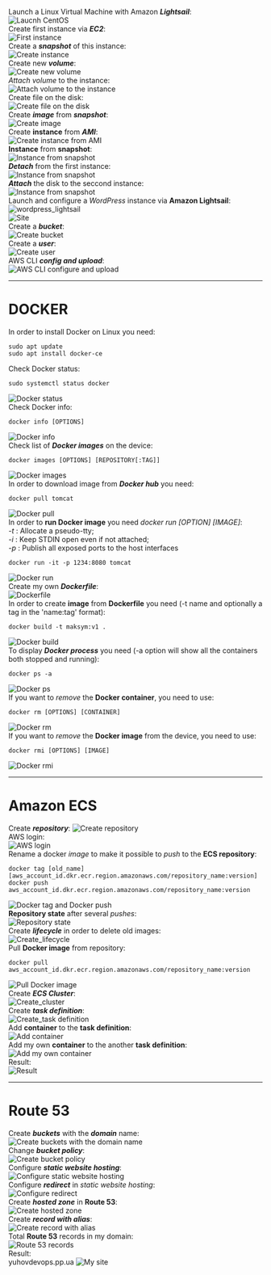 Launch a Linux Virtual Machine with Amazon ***Lightsail***:  
![Laucnh CentOS](screenshots/centos_lightsail.png)  
Create first instance via ***EC2***:  
![First instance](screenshots/first_instance.png)  
Create a ***snapshot*** of this instance:  
![Create instance](screenshots/instance_backup.png)  
Create new ***volume***:  
![Create new volume](screenshots/Create_new_disk.png)  
*Attach volume* to the instance:  
![Attach volume to the instance](screenshots/attach_disk.png)  
Create file on the disk:  
![Create file on the disk](screenshots/create_file_disk.png)  
Create ***image*** from ***snapshot***:  
![Create image](screenshots/create_image.png)  
Create **instance** from ***AMI***:  
![Create instance from AMI](screenshots/create_instance_from_AMI.png)  
**Instance** from **snapshot**:  
![Instance from snapshot](screenshots/instance_from_snapshot.png)  
***Detach*** from the first instance:  
![Instance from snapshot](screenshots/detach_disk.png)  
***Attach*** the disk to the seccond instance:  
![Instance from snapshot](screenshots/attach_disk_to_instance2.png)  
Launch and configure a *WordPress* instance via **Amazon Lightsail**:  
![wordpress_lightsail](screenshots/wordpress_lightsail.png)  
![Site](screenshots/wordpress_lightsail2.png)  
Create a ***bucket***:  
![Create bucket](screenshots/create_bucket.png)  
Create a ***user***:  
![Create user](screenshots/users.png)  
AWS CLI ***config and upload***:  
![AWS CLI configure and upload](screenshots/aws_configure_upload.png)  
  
  
------------
# DOCKER
  
  
  
In order to install Docker on Linux you need:  
```
sudo apt update
sudo apt install docker-ce
```
Check Docker status:  
```
sudo systemctl status docker
```
![Docker status](screenshots/docker_status.png)  
Check Docker info:  
```
docker info [OPTIONS]
```
![Docker info](screenshots/docker_info.png)  
Check list of ***Docker images*** on the device:
```
docker images [OPTIONS] [REPOSITORY[:TAG]]
```
![Docker images](screenshots/docker_images.png)  
In order to download image from ***Docker hub*** you need:  
```
docker pull tomcat
```
![Docker pull](screenshots/docker_pull.png)  
In order to **run Docker image** you need *docker run [OPTION] [IMAGE]*:  
*-t* : Allocate a pseudo-tty;  
*-i* : Keep STDIN open even if not attached;  
*-p* : Publish all exposed ports to the host interfaces  
```
docker run -it -p 1234:8080 tomcat
```
![Docker run](screenshots/docker_run.png)  
Create my own ***Dockerfile***:  
![Dockerfile](screenshots/dockerfile.png)  
In order to create **image** from **Dockerfile** you need (-t name and optionally a tag in the 'name:tag' format):  
```
docker build -t maksym:v1 .
```
![Docker build](screenshots/docker_build.png)  
To display ***Docker process*** you need (-a option will show all the containers both stopped and running):  
```
docker ps -a
```
![Docker ps](screenshots/docker_ps.png)  
If you want to *remove* the **Docker container**, you need to use:
```
docker rm [OPTIONS] [CONTAINER]
```
![Docker rm](screenshots/docker_rm.png)  
If you want to *remove* the **Docker image** from the device, you need to use: 
```
docker rmi [OPTIONS] [IMAGE]
```
![Docker rmi](screenshots/docker_rmi.png)  
  
  
------------
# Amazon ECS
  
  
  
Create ***repository***:
![Create repository](screenshots/create_repository.png)  
AWS login:  
![AWS login](screenshots/aws_login.png)  
Rename a docker *image* to make it possible to *push* to the **ECS repository**:  
```
docker tag [old_name] [aws_account_id.dkr.ecr.region.amazonaws.com/repository_name:version]
docker push aws_account_id.dkr.ecr.region.amazonaws.com/repository_name:version
```
![Docker tag and Docker push](screenshots/aws_login.png)  
**Repository state** after several *pushes*:  
![Repository state](screenshots/repository.png)  
Create ***lifecycle*** in order to delete old images:  
![Create_lifecycle](screenshots/create_lifecycle.png)  
Pull **Docker image** from repository:  
```
docker pull aws_account_id.dkr.ecr.region.amazonaws.com/repository_name:version
```
![Pull Docker image](screenshots/docker_pull_repository.png)  
Create ***ECS Cluster***:  
![Create_cluster](screenshots/create_cluster.png)  
Create ***task definition***:  
![Create_task definition](screenshots/create_task_definition.png)  
Add **container** to the **task definition**:  
![Add container](screenshots/task_definition_add_container.png)  
Add my own **container** to the another **task definition**:   
![Add my own container](screenshots/add_own_container.png)  
Result:  
![Result](screenshots/result.png)  
  
  
------------
# Route 53
  
  
  
Create ***buckets*** with the ***domain*** name:  
![Create buckets with the domain name](screenshots/create_buckets_with_domain_name.png)  
Change ***bucket policy***:  
![Create bucket policy](screenshots/change_bucket_policy.png)  
Configure ***static website hosting***:  
![Configure static website hosting](screenshots/static_website_hosting.png)  
Configure ***redirect*** in *static website hosting*:  
![Configure redirect](screenshots/redirect.png)  
Create ***hosted zone*** in **Route 53**:  
![Create hosted zone](screenshots/create_hosted_zone.png)  
Create ***record with alias***:  
![Create record with alias](screenshots/create_record_alias.png)  
Total **Route 53** records in my domain:  
![Route 53 records](screenshots/route53_records.png)  
Result:  
yuhovdevops.pp.ua
![My site](screenshots/my_site.png)  


